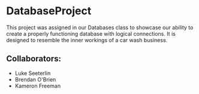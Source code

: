 # DatabaseProject
This project was assigned in our Databases class to showcase our ability to create a properly functioning database with logical connections. It is designed to resemble the inner workings of a car wash business.  
## Collaborators:
- Luke Seeterlin
- Brendan O'Brien
- Kameron Freeman
